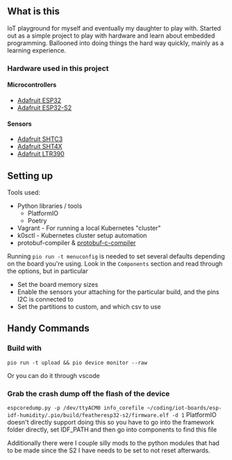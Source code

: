## What is this

IoT playground for myself and eventually my daughter to play with. Started out
as a simple project to play with hardware and learn about embedded programming.
Ballooned into doing things the hard way quickly, mainly as a learning
experience.

### Hardware used in this project
#### Microcontrollers
* [Adafruit ESP32](https://www.adafruit.com/product/3591)
* [Adafruit ESP32-S2](https://www.adafruit.com/product/4769)

#### Sensors
* [Adafruit SHTC3](https://www.adafruit.com/product/4636)
* [Adafruit SHT4X](https://www.adafruit.com/product/4885)
* [Adafruit LTR390](https://www.adafruit.com/product/4831)


## Setting up

Tools used:
* Python libraries / tools
  * PlatformIO
  * Poetry
* Vagrant - For running a local Kubernetes "cluster"
* k0sctl - Kubernetes cluster setup automation
* protobuf-compiler & [protobuf-c-compiler](https://github.com/protobuf-c/protobuf-c)


Running `pio run -t menuconfig` is needed to set several defaults depending on the board you're using.
Look in the `Components` section and read through the options, but in particular

* Set the board memory sizes
* Enable the sensors your attaching for the particular build, and the pins I2C
  is connected to
* Set the partitions to custom, and which csv to use


## Handy Commands

### Build with
`pio run -t upload && pio device monitor --raw`

Or you can do it through vscode

### Grab the crash dump off the flash of the device

`espcoredump.py -p /dev/ttyACM0 info_corefile ~/coding/iot-boards/esp-idf-humidity/.pio/build/featheresp32-s2/firmware.elf -d 1`
PlatformIO doesn't directly support doing this so you have to go into the
framework folder directly, set IDF_PATH and then go into components to find
this file

Additionally there were I couple silly mods to the python modules that had to
be made since the S2 I have needs to be set to not reset afterwards.
